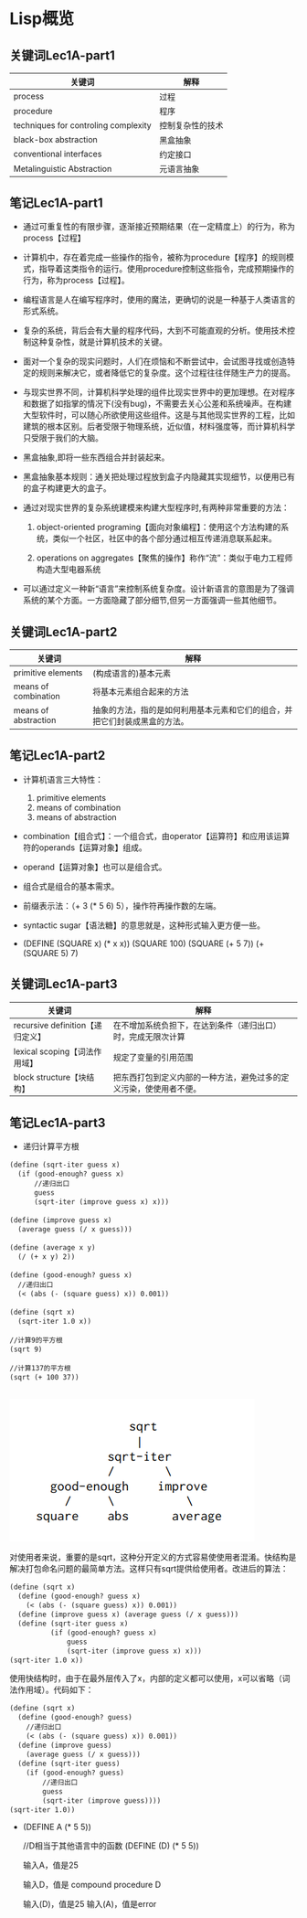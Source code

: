 
# Lisp概览

## 关键词Lec1A-part1

关键词 | 解释
---|---
process | 过程
procedure | 程序
techniques for controling complexity | 控制复杂性的技术
black-box abstraction | 黑盒抽象
conventional interfaces | 约定接口
Metalinguistic Abstraction | 元语言抽象


## 笔记Lec1A-part1

* 通过可重复性的有限步骤，逐渐接近预期结果（在一定精度上）的行为，称为process【过程】
 
* 计算机中，存在着完成一些操作的指令，被称为procedure【程序】的规则模式，指导着这类指令的运行。使用procedure控制这些指令，完成预期操作的行为，称为process【过程】。

* 编程语言是人在编写程序时，使用的魔法，更确切的说是一种基于人类语言的形式系统。

* 复杂的系统，背后会有大量的程序代码，大到不可能直观的分析。使用技术控制这种复杂性，就是计算机技术的关键。

* 面对一个复杂的现实问题时，人们在烦恼和不断尝试中，会试图寻找或创造特定的规则来解决它，或者降低它的复杂度。这个过程往往伴随生产力的提高。

* 与现实世界不同，计算机科学处理的组件比现实世界中的更加理想。在对程序和数据了如指掌的情况下(没有bug)，不需要去关心公差和系统噪声。在构建大型软件时，可以随心所欲使用这些组件。这是与其他现实世界的工程，比如建筑的根本区别。后者受限于物理系统，近似值，材料强度等，而计算机科学只受限于我们的大脑。

* 黑盒抽象,即将一些东西组合并封装起来。

* 黑盒抽象基本规则：通关把处理过程放到盒子内隐藏其实现细节，以便用已有的盒子构建更大的盒子。

* 通过对现实世界的复杂系统建模来构建大型程序时,有两种非常重要的方法：
    
    1. object-oriented programing【面向对象编程】：使用这个方法构建的系统，类似一个社区，社区中的各个部分通过相互传递消息联系起来。
    
    2. operations on aggregates【聚焦的操作】称作“流”：类似于电力工程师构造大型电器系统

* 可以通过定义一种新“语言”来控制系统复杂度。设计新语言的意图是为了强调系统的某个方面。一方面隐藏了部分细节,但另一方面强调一些其他细节。

## 关键词Lec1A-part2

关键词 | 解释
---|---
primitive elements | (构成语言的)基本元素
means of combination | 将基本元素组合起来的方法
means of abstraction | 抽象的方法，指的是如何利用基本元素和它们的组合，并把它们封装成黑盒的方法。

## 笔记Lec1A-part2

* 计算机语言三大特性：
    1. primitive elements
    2. means of combination
    3. means of abstraction

* combination【组合式】：一个组合式，由operator【运算符】和应用该运算符的operands【运算对象】组成。

* operand【运算对象】也可以是组合式。

* 组合式是组合的基本需求。

* 前缀表示法：（+ 3 (* 5 6) 5），操作符再操作数的左端。

* syntactic sugar【语法糖】的意思就是，这种形式输入更方便一些。

* (DEFINE (SQUARE x) (* x x))
  (SQUARE 100)
  (SQUARE (+ 5 7))
  (+ (SQUARE 5) 7)

## 关键词Lec1A-part3

关键词 | 解释
---|---
recursive definition【递归定义】 | 在不增加系统负担下，在达到条件（递归出口）时，完成无限次计算
lexical scoping【词法作用域】 | 规定了变量的引用范围
block structure【块结构】 | 把东西打包到定义内部的一种方法，避免过多的定义污染，使使用者不便。

## 笔记Lec1A-part3

* 递归计算平方根

```
(define (sqrt-iter guess x)
  (if (good-enough? guess x)
      //递归出口
      guess
      (sqrt-iter (improve guess x) x)))

(define (improve guess x)
  (average guess (/ x guess)))

(define (average x y)
  (/ (+ x y) 2))

(define (good-enough? guess x)
  //递归出口
  (< (abs (- (square guess) x)) 0.001))

(define (sqrt x)
  (sqrt-iter 1.0 x))

//计算9的平方根
(sqrt 9)

//计算137的平方根
(sqrt (+ 100 37))


```

![Lec1A-p3-1.png](https://github.com/liuxian496/note-for-SICP/blob/master/img/Lec1A-p3-1.png)

对使用者来说，重要的是sqrt，这种分开定义的方式容易使使用者混淆。快结构是解决打包命名问题的最简单方法。这样只有sqrt提供给使用者。改进后的算法：

```
(define (sqrt x)
  (define (good-enough? guess x)
    (< (abs (- (square guess) x)) 0.001))
  (define (improve guess x) (average guess (/ x guess)))
  (define (sqrt-iter guess x)
          (if (good-enough? guess x)
              guess
              (sqrt-iter (improve guess x) x)))
(sqrt-iter 1.0 x))

```

使用快结构时，由于在最外层传入了x，内部的定义都可以使用，x可以省略（词法作用域）。代码如下：

```
(define (sqrt x)
  (define (good-enough? guess)
    //递归出口
    (< (abs (- (square guess) x)) 0.001))
  (define (improve guess)
    (average guess (/ x guess)))
  (define (sqrt-iter guess)
    (if (good-enough? guess)
        //递归出口
        guess
        (sqrt-iter (improve guess))))
(sqrt-iter 1.0))

```

* (DEFINE A (* 5 5))
  
  //D相当于其他语言中的函数
  (DEFINE (D) (* 5 5))

  输入A，值是25

  输入D，值是 compound procedure D

  输入(D)，值是25
  输入(A)，值是error

